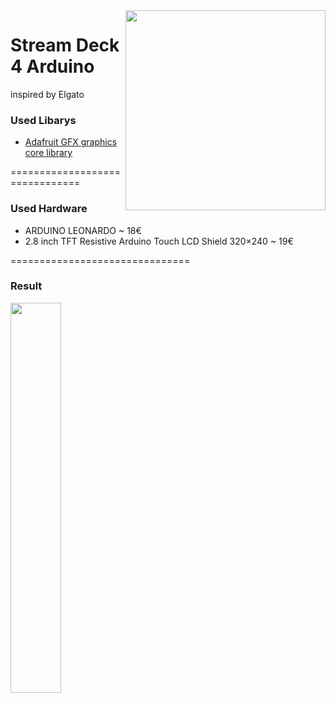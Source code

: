 <img align="right" src="https://i.imgur.com/Gfo25Of.png" height="320" width="320">


# Stream Deck 4 Arduino
inspired by Elgato

### Used Libarys
* [Adafruit GFX graphics core library](https://github.com/adafruit/Adafruit-GFX-Library)

===============================

### Used Hardware
* ARDUINO LEONARDO ~ 18€
* 2.8 inch TFT Resistive Arduino Touch LCD Shield 320×240 ~ 19€

===============================

### Result

<img align="left" src="https://i.imgur.com/81qnupm.jpg" height="40%" width="40%">
